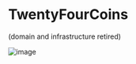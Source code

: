 # TwentyFourCoins

(domain and infrastructure retired)

![image](https://user-images.githubusercontent.com/12777137/147412233-6e9028e6-f784-41f7-9205-b431b00cc3aa.png)
